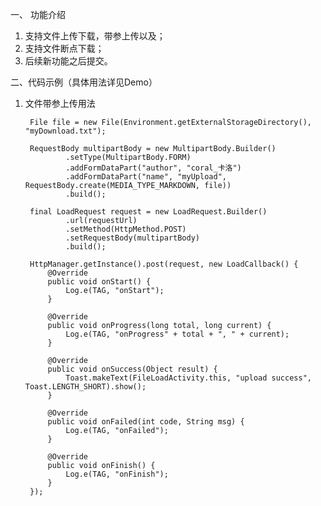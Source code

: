 一、 功能介绍
1. 支持文件上传下载，带参上传以及；
2. 支持文件断点下载；
3. 后续新功能之后提交。

二、代码示例（具体用法详见Demo）
1. 文件带参上传用法

        File file = new File(Environment.getExternalStorageDirectory(), "myDownload.txt");

        RequestBody multipartBody = new MultipartBody.Builder()
                .setType(MultipartBody.FORM)
                .addFormDataPart("author", "coral_卡洛")
                .addFormDataPart("name", "myUpload", RequestBody.create(MEDIA_TYPE_MARKDOWN, file))
                .build();

        final LoadRequest request = new LoadRequest.Builder()
                .url(requestUrl)
                .setMethod(HttpMethod.POST)
                .setRequestBody(multipartBody)
                .build();

        HttpManager.getInstance().post(request, new LoadCallback() {
            @Override
            public void onStart() {
                Log.e(TAG, "onStart");
            }

            @Override
            public void onProgress(long total, long current) {
                Log.e(TAG, "onProgress" + total + ", " + current);
            }

            @Override
            public void onSuccess(Object result) {
                Toast.makeText(FileLoadActivity.this, "upload success", Toast.LENGTH_SHORT).show();
            }

            @Override
            public void onFailed(int code, String msg) {
                Log.e(TAG, "onFailed");
            }

            @Override
            public void onFinish() {
                Log.e(TAG, "onFinish");
            }
        });
